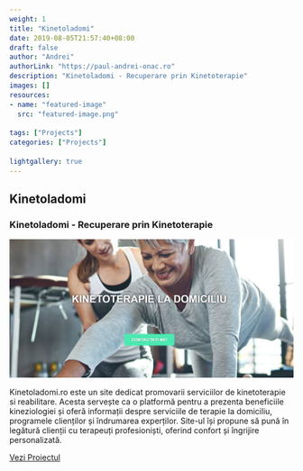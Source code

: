 ```yaml
---
weight: 1
title: "Kinetoladomi"
date: 2019-08-05T21:57:40+08:00
draft: false
author: "Andrei"
authorLink: "https://paul-andrei-onac.ro"
description: "Kinetoladomi - Recuperare prin Kinetoterapie"
images: []
resources:
- name: "featured-image"
  src: "featured-image.png"

tags: ["Projects"]
categories: ["Projects"]

lightgallery: true
---
```


## Kinetoladomi

### Kinetoladomi - Recuperare prin Kinetoterapie

![Kinetoladomi](./image.png)

Kinetoladomi.ro este un site dedicat promovarii serviciilor de kinetoterapie si reabilitare. Acesta servește ca o platformă pentru a prezenta beneficiile kineziologiei și oferă informații despre serviciile de terapie la domiciliu, programele clienților și îndrumarea experților. Site-ul își propune să pună în legătură clienții cu terapeuți profesioniști, oferind confort și îngrijire personalizată.

[Vezi Proiectul](https://kinetoladomi.ro/)
